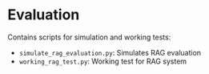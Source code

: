 # Evaluation

Contains scripts for simulation and working tests:
- `simulate_rag_evaluation.py`: Simulates RAG evaluation
- `working_rag_test.py`: Working test for RAG system
